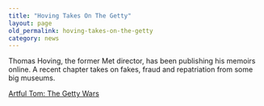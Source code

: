 ```yaml
---
title: "Hoving Takes On The Getty"
layout: page
old_permalink: hoving-takes-on-the-getty
category: news
---
```

Thomas Hoving, the former Met director, has been publishing his memoirs online. A recent chapter takes on fakes, fraud and repatriation from some big museums.

[Artful Tom: The Getty Wars](http://www.artnet.com/magazineus/features/hoving/artful-tom-chapter-thirty-one6-12-09.asp)

